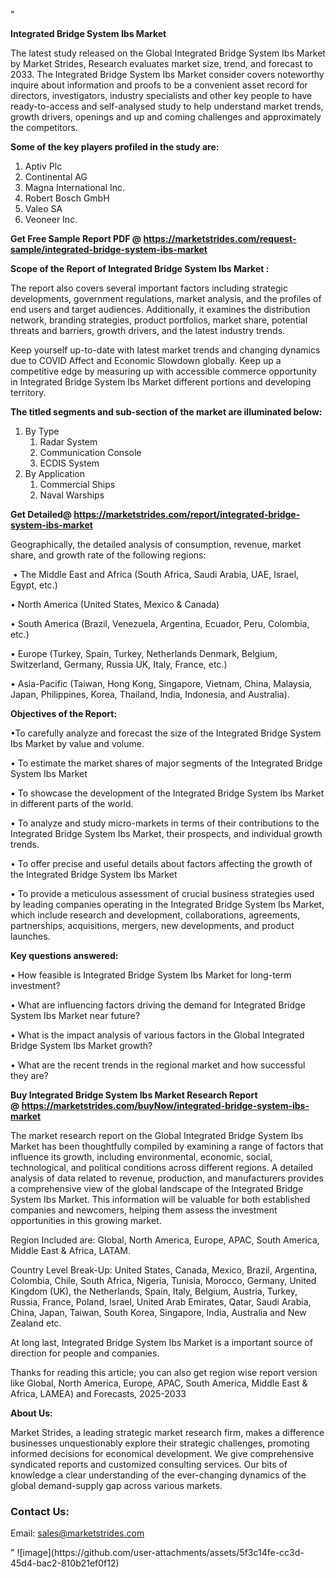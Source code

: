 "<p><strong>Integrated Bridge System Ibs Market</strong></p>
<p>The latest study released on the Global Integrated Bridge System Ibs Market by Market Strides, Research evaluates market size, trend, and forecast to 2033. The Integrated Bridge System Ibs Market consider covers noteworthy inquire about information and proofs to be a convenient asset record for directors, investigators, industry specialists and other key people to have ready-to-access and self-analysed study to help understand market trends, growth drivers, openings and up and coming challenges and approximately the competitors.</p>
<p><strong> Some of the key players profiled in the study are: </strong></p>
<p><ol><li>Aptiv Plc</li><li>Continental AG</li><li>Magna International Inc.</li><li>Robert Bosch GmbH</li><li>Valeo SA</li><li>Veoneer Inc.</li></ol></p>
<p><strong>Get Free Sample Report PDF @ <a href=https://marketstrides.com/request-sample/integrated-bridge-system-ibs-market>https://marketstrides.com/request-sample/integrated-bridge-system-ibs-market</a></strong></p>
<p><strong> Scope of the Report of Integrated Bridge System Ibs Market : </strong></p>
<p>The report also covers several important factors including strategic developments, government regulations, market analysis, and the profiles of end users and target audiences. Additionally, it examines the distribution network, branding strategies, product portfolios, market share, potential threats and barriers, growth drivers, and the latest industry trends.</p>
<p>Keep yourself up-to-date with latest market trends and changing dynamics due to COVID Affect and Economic Slowdown globally. Keep up a competitive edge by measuring up with accessible commerce opportunity in Integrated Bridge System Ibs Market different portions and developing territory.</p>
<p><strong> The titled segments and sub-section of the market are illuminated below: </strong></p>
<p><ol><li>By Type<ol><li>Radar System</li><li>Communication Console</li><li>ECDIS System</li></ol></li><li>By Application<ol><li>Commercial Ships</li><li>Naval Warships</li></ol></li></ol></p>
<p><strong>Get Detailed@ <a href=https://marketstrides.com/report/integrated-bridge-system-ibs-market>https://marketstrides.com/report/integrated-bridge-system-ibs-market</a></strong></p>
<p>Geographically, the detailed analysis of consumption, revenue, market share, and growth rate of the following regions:</p>
<p>&nbsp;&bull; The Middle East and Africa (South Africa, Saudi Arabia, UAE, Israel, Egypt, etc.)</p>
<p>&bull; North America (United States, Mexico &amp; Canada)</p>
<p>&bull; South America (Brazil, Venezuela, Argentina, Ecuador, Peru, Colombia, etc.)</p>
<p>&bull; Europe (Turkey, Spain, Turkey, Netherlands Denmark, Belgium, Switzerland, Germany, Russia UK, Italy, France, etc.)</p>
<p>&bull; Asia-Pacific (Taiwan, Hong Kong, Singapore, Vietnam, China, Malaysia, Japan, Philippines, Korea, Thailand, India, Indonesia, and Australia).</p>
<p><strong>Objectives of the Report: </strong></p>
<p>&bull;To carefully analyze and forecast the size of the Integrated Bridge System Ibs Market by value and volume.</p>
<p>&bull; To estimate the market shares of major segments of the Integrated Bridge System Ibs Market</p>
<p>&bull; To showcase the development of the Integrated Bridge System Ibs Market in different parts of the world.</p>
<p>&bull; To analyze and study micro-markets in terms of their contributions to the Integrated Bridge System Ibs Market, their prospects, and individual growth trends.</p>
<p>&bull; To offer precise and useful details about factors affecting the growth of the Integrated Bridge System Ibs Market</p>
<p>&bull; To provide a meticulous assessment of crucial business strategies used by leading companies operating in the Integrated Bridge System Ibs Market, which include research and development, collaborations, agreements, partnerships, acquisitions, mergers, new developments, and product launches.</p>
<p><strong>Key questions answered: </strong></p>
<p>&bull; How feasible is Integrated Bridge System Ibs Market for long-term investment?</p>
<p>&bull; What are influencing factors driving the demand for Integrated Bridge System Ibs Market near future?</p>
<p>&bull; What is the impact analysis of various factors in the Global Integrated Bridge System Ibs Market growth?</p>
<p>&bull; What are the recent trends in the regional market and how successful they are?</p>
<p><strong>Buy Integrated Bridge System Ibs Market Research Report @&nbsp;<a href=https://marketstrides.com/buyNow/integrated-bridge-system-ibs-market>https://marketstrides.com/buyNow/integrated-bridge-system-ibs-market</a></strong></p>
<p>The market research report on the Global Integrated Bridge System Ibs Market has been thoughtfully compiled by examining a range of factors that influence its growth, including environmental, economic, social, technological, and political conditions across different regions. A detailed analysis of data related to revenue, production, and manufacturers provides a comprehensive view of the global landscape of the Integrated Bridge System Ibs Market. This information will be valuable for both established companies and newcomers, helping them assess the investment opportunities in this growing market.</p>
<p>Region Included are: Global, North America, Europe, APAC, South America, Middle East &amp; Africa, LATAM.</p>
<p>Country Level Break-Up: United States, Canada, Mexico, Brazil, Argentina, Colombia, Chile, South Africa, Nigeria, Tunisia, Morocco, Germany, United Kingdom (UK), the Netherlands, Spain, Italy, Belgium, Austria, Turkey, Russia, France, Poland, Israel, United Arab Emirates, Qatar, Saudi Arabia, China, Japan, Taiwan, South Korea, Singapore, India, Australia and New Zealand etc.</p>
<p>At long last, Integrated Bridge System Ibs Market is a important source of direction for people and companies.</p>
<p>Thanks for reading this article; you can also get region wise report version like Global, North America, Europe, APAC, South America, Middle East &amp; Africa, LAMEA) and Forecasts, 2025-2033</p>
<p><strong>About Us: </strong></p>
<p>Market Strides, a leading strategic market research firm, makes a difference businesses unquestionably explore their strategic challenges, promoting informed decisions for economical development. We give comprehensive syndicated reports and customized consulting services. Our bits of knowledge a clear understanding of the ever-changing dynamics of the global demand-supply gap across various markets.</p>
<h3>Contact Us:</h3>
<p>Email: <a href=mailto:sales@marketstrides.com>sales@marketstrides.com</a></p>"
![image](https://github.com/user-attachments/assets/5f3c14fe-cc3d-45d4-bac2-810b21ef0f12)
